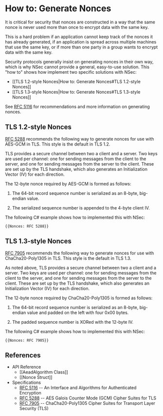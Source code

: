 # How to: Generate Nonces

It is critical for security that nonces are constructed in a way that the same
nonce is never used more than once to encrypt data with the same key. 

This is a hard problem if an application cannot keep track of the nonces it has
already generated, if an application is spread across multiple machines that use
the same key, or if more than one party in a group wants to encrypt data with
the same key.

Security protocols generally insist on generating nonces in their own way, which
is why NSec cannot provide a general, easy-to-use solution. This "how to" shows
how implement two specific solutions with NSec:

* [[TLS 1.2-style Nonces|How to: Generate Nonces#TLS 1.2-style Nonces]]
* [[TLS 1.3-style Nonces|How to: Generate Nonces#TLS 1.3-style Nonces]]

See [RFC 5116](https://tools.ietf.org/html/rfc5116) for recommendations and more
information on generating nonces.


## TLS 1.2-style Nonces

[RFC 5288](https://tools.ietf.org/html/rfc5288) recommends the following way to
generate nonces for use with AES-GCM in TLS. This style is the default in TLS
1.2.

TLS provides a secure channel between two a client and a server. Two keys are
used per channel: one for sending messages from the client to the server, and
one for sending messages from the server to the client. These are set up by the
TLS handshake, which also generates an Initialization Vector (IV) for each
direction.

The 12-byte nonce required by AES-GCM is formed as follows:

1. The 64-bit record sequence number is serialized as an 8-byte, big-endian
   value.

2. The serialized sequence number is appended to the 4-byte client IV.

The following C# example shows how to implemented this with NSec:

    {{Nonces: RFC 5288}}


## TLS 1.3-style Nonces

[RFC 7905](https://tools.ietf.org/html/rfc7905) recommends the following way to
generate nonces for use with ChaCha20-Poly1305 in TLS. This style is the default
in TLS 1.3.

As noted above, TLS provides a secure channel between two a client and a server.
Two keys are used per channel: one for sending messages from the client to the
server, and one for sending messages from the server to the client. These are
set up by the TLS handshake, which also generates an Initialization Vector (IV)
for each direction.

The 12-byte nonce required by ChaCha20-Poly1305 is formed as follows:

1. The 64-bit record sequence number is serialized as an 8-byte, big-endian
   value and padded on the left with four 0x00 bytes.

2. The padded sequence number is XORed with the 12-byte IV.

The following C# example shows how to implemented this with NSec:

    {{Nonces: RFC 7905}}


## References

* API Reference
    * [[AeadAlgorithm Class]]
    * [[Nonce Struct]]
* Specifications
    * [RFC 5116](https://tools.ietf.org/html/rfc5116) -- An Interface and Algorithms for Authenticated Encryption
    * [RFC 5288](https://tools.ietf.org/html/rfc5288) -- AES Galois Counter Mode (GCM) Cipher Suites for TLS
    * [RFC 7905](https://tools.ietf.org/html/rfc7905) -- ChaCha20-Poly1305 Cipher Suites for Transport Layer Security (TLS)
